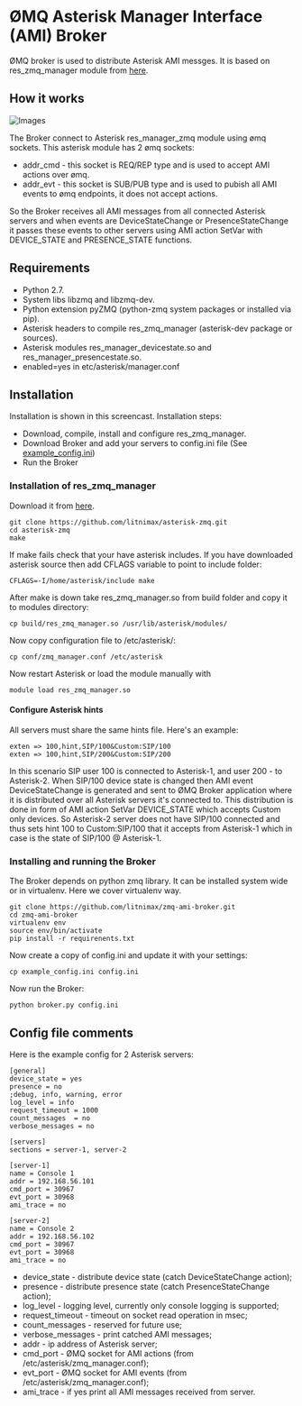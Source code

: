 # ØMQ Asterisk Manager Interface (AMI) Broker
ØMQ broker is used to distribute Asterisk AMI messges.
It is based on res_zmq_manager module from [here](https://github.com/litnimax/asterisk-zmq).

## How it works ##
![Images](https://raw.githubusercontent.com/litnimax/zmq-ami-broker/master/doc/asterisk-zeromq-state-dia.png)

The Broker connect to Asterisk res_manager_zmq module using ømq sockets. This asterisk module has 2 ømq sockets:
* addr_cmd - this socket is REQ/REP type and is used to accept AMI actions over ømq.
* addr_evt - this socket is SUB/PUB type and is used to pubish all AMI events to ømq endpoints, it does not accept actions.

So the Broker receives all AMI messages from all connected Asterisk servers and when events are 
DeviceStateChange or PresenceStateChange it passes these events to other servers using AMI action SetVar 
with DEVICE_STATE and PRESENCE_STATE functions.

## Requirements ##
* Python 2.7.
* System libs libzmq and libzmq-dev.
* Python extension pyZMQ (python-zmq system packages or installed via pip).
* Asterisk headers to compile res_zmq_manager (asterisk-dev package or sources).
* Asterisk modules res_manager_devicestate.so and res_manager_presencestate.so.
* enabled=yes in etc/asterisk/manager.conf

## Installation
Installation is shown in this screencast.
Installation steps:
* Download, compile, install and configure res_zmq_manager.
* Download Broker and add your servers to config.ini file (See [example_config.ini](/litnimax/zmq-ami-broker/blob/master/example_config.ini))
* Run the Broker

### Installation of res_zmq_manager ###
Download it from [here](https://github.com/litnimax/asterisk-zmq).
```
git clone https://github.com/litnimax/asterisk-zmq.git
cd asterisk-zmq
make
```
If make fails check that your have asterisk includes. If you have downloaded asterisk source then add CFLAGS variable to point to include folder:
```
CFLAGS=-I/home/asterisk/include make
```
After make is down take res_zmq_manager.so from build folder and copy it to modules directory:
```
cp build/res_zmq_manager.so /usr/lib/asterisk/modules/
```
Now copy configuration file to /etc/asterisk/:
```
cp conf/zmq_manager.conf /etc/asterisk
```
Now restart Asterisk or load the module manually with 
```
module load res_zmq_manager.so
```

#### Configure Asterisk hints
All servers must share the same hints file. Here's an example:
```
exten => 100,hint,SIP/100&Custom:SIP/100
exten => 100,hint,SIP/200&Custom:SIP/200
```
In this scenario SIP user 100 is connected to Asterisk-1, and user 200 - to Asterisk-2.
When SIP/100 device state is changed then AMI event DeviceStateChange is generated and sent to ØMQ Broker application where it is distributed over all Asterisk servers it's connected to. This distribution is done in form of AMI action SetVar DEVICE_STATE which accepts Custom only devices. So Asterisk-2 server does not have SIP/100 connected and thus sets hint 100 to Custom:SIP/100 that it accepts from Asterisk-1 which in case is the state of SIP/100 @ Asterisk-1.


### Installing and running the Broker
The Broker depends on python zmq library. It can be installed system wide or in virtualenv. Here we cover virtualenv way.
```
git clone https://github.com/litnimax/zmq-ami-broker.git
cd zmq-ami-broker
virtualenv env
source env/bin/activate
pip install -r requirenents.txt
```
Now create a copy of config.ini and update it with your settings:
```
cp example_config.ini config.ini
```
Now run the Broker:
```
python broker.py config.ini
```

## Config file comments
Here is the example config for 2 Asterisk servers:
```
[general]
device_state = yes
presence = no
;debug, info, warning, error
log_level = info
request_timeout = 1000
count_messages  = no
verbose_messages = no

[servers]
sections = server-1, server-2

[server-1]
name = Console 1
addr = 192.168.56.101
cmd_port = 30967
evt_port = 30968
ami_trace = no

[server-2]
name = Console 2
addr = 192.168.56.102
cmd_port = 30967
evt_port = 30968
ami_trace = no
```
* device_state - distribute device state (catch DeviceStateChange action);
* presence - distribute presence state (catch PresenceStateChange action);
* log_level - logging level, currently only console logging is supported;
* request_timeout - timeout on socket read operation in msec;
* count_messages  - reserved for future use;
* verbose_messages - print catched AMI messages;
* addr - ip address of Asterisk server;
* cmd_port - ØMQ socket for AMI actions (from /etc/asterisk/zmq_manager.conf);
* evt_port - ØMQ socket for AMI events (from /etc/asterisk/zmq_manager.conf);
* ami_trace - if yes print all AMI messages received from server.



